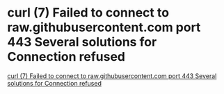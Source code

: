 # curl (7) Failed to connect to raw.githubusercontent.com port 443 Several solutions for Connection refused
[curl (7) Failed to connect to raw.githubusercontent.com port 443 Several solutions for Connection refused](https://aiwithcloud.com/2022/09/15/curl_7_failed_to_connect_to_raw-githubusercontent-com_port_443_several_solutions_for_connection_refused/)